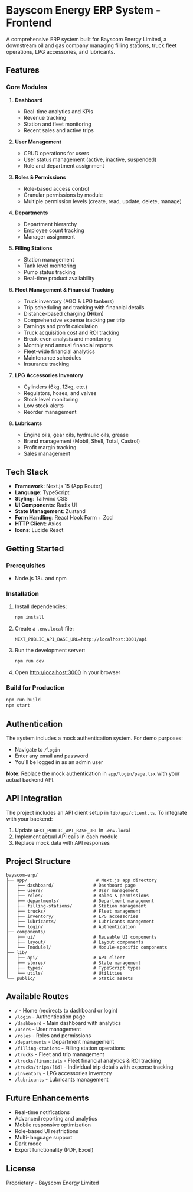 # Bayscom Energy ERP System - Frontend

A comprehensive ERP system built for Bayscom Energy Limited, a downstream oil and gas company managing filling stations, truck fleet operations, LPG accessories, and lubricants.

## Features

### Core Modules

1. **Dashboard**
   - Real-time analytics and KPIs
   - Revenue tracking
   - Station and fleet monitoring
   - Recent sales and active trips

2. **User Management**
   - CRUD operations for users
   - User status management (active, inactive, suspended)
   - Role and department assignment

3. **Roles & Permissions**
   - Role-based access control
   - Granular permissions by module
   - Multiple permission levels (create, read, update, delete, manage)

4. **Departments**
   - Department hierarchy
   - Employee count tracking
   - Manager assignment

5. **Filling Stations**
   - Station management
   - Tank level monitoring
   - Pump status tracking
   - Real-time product availability

6. **Fleet Management & Financial Tracking**
   - Truck inventory (AGO & LPG tankers)
   - Trip scheduling and tracking with financial details
   - Distance-based charging (₦/km)
   - Comprehensive expense tracking per trip
   - Earnings and profit calculation
   - Truck acquisition cost and ROI tracking
   - Break-even analysis and monitoring
   - Monthly and annual financial reports
   - Fleet-wide financial analytics
   - Maintenance schedules
   - Insurance tracking

7. **LPG Accessories Inventory**
   - Cylinders (6kg, 12kg, etc.)
   - Regulators, hoses, and valves
   - Stock level monitoring
   - Low stock alerts
   - Reorder management

8. **Lubricants**
   - Engine oils, gear oils, hydraulic oils, grease
   - Brand management (Mobil, Shell, Total, Castrol)
   - Profit margin tracking
   - Sales management

## Tech Stack

- **Framework**: Next.js 15 (App Router)
- **Language**: TypeScript
- **Styling**: Tailwind CSS
- **UI Components**: Radix UI
- **State Management**: Zustand
- **Form Handling**: React Hook Form + Zod
- **HTTP Client**: Axios
- **Icons**: Lucide React

## Getting Started

### Prerequisites

- Node.js 18+ and npm

### Installation

1. Install dependencies:
   ```bash
   npm install
   ```

2. Create a `.env.local` file:
   ```env
   NEXT_PUBLIC_API_BASE_URL=http://localhost:3001/api
   ```

3. Run the development server:
   ```bash
   npm run dev
   ```

4. Open [http://localhost:3000](http://localhost:3000) in your browser

### Build for Production

```bash
npm run build
npm start
```

## Authentication

The system includes a mock authentication system. For demo purposes:
- Navigate to `/login`
- Enter any email and password
- You'll be logged in as an admin user

**Note**: Replace the mock authentication in `app/login/page.tsx` with your actual backend API.

## API Integration

The project includes an API client setup in `lib/api/client.ts`. To integrate with your backend:

1. Update `NEXT_PUBLIC_API_BASE_URL` in `.env.local`
2. Implement actual API calls in each module
3. Replace mock data with API responses

## Project Structure

```
bayscom-erp/
├── app/                          # Next.js app directory
│   ├── dashboard/               # Dashboard page
│   ├── users/                   # User management
│   ├── roles/                   # Roles & permissions
│   ├── departments/             # Department management
│   ├── filling-stations/        # Station management
│   ├── trucks/                  # Fleet management
│   ├── inventory/               # LPG accessories
│   ├── lubricants/              # Lubricants management
│   └── login/                   # Authentication
├── components/
│   ├── ui/                      # Reusable UI components
│   ├── layout/                  # Layout components
│   └── [module]/                # Module-specific components
├── lib/
│   ├── api/                     # API client
│   ├── stores/                  # State management
│   ├── types/                   # TypeScript types
│   └── utils/                   # Utilities
└── public/                      # Static assets
```

## Available Routes

- `/` - Home (redirects to dashboard or login)
- `/login` - Authentication page
- `/dashboard` - Main dashboard with analytics
- `/users` - User management
- `/roles` - Roles and permissions
- `/departments` - Department management
- `/filling-stations` - Filling station operations
- `/trucks` - Fleet and trip management
- `/trucks/financials` - Fleet financial analytics & ROI tracking
- `/trucks/trips/[id]` - Individual trip details with expense tracking
- `/inventory` - LPG accessories inventory
- `/lubricants` - Lubricants management

## Future Enhancements

- Real-time notifications
- Advanced reporting and analytics
- Mobile responsive optimization
- Role-based UI restrictions
- Multi-language support
- Dark mode
- Export functionality (PDF, Excel)

## License

Proprietary - Bayscom Energy Limited
